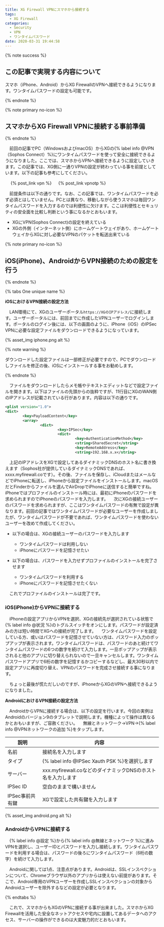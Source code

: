 ```yaml
---
title: XG Firewall VPNにスマホから接続する
tags:
  - XG Firewall
categories:
  - Security
  - VPN
  - ワンタイムパスワード
date: 2020-03-31 19:44:58
---
```


{% note success  %}

## この記事で実現する内容について

スマホ（iPhone、Android）からXG FirewallのVPNへ接続できるようになります。ワンタイムパスワードの設定も可能です。

{% endnote %}
<!-- more -->

{% note primary no-icon %}

## スマホからXG Firewall VPNに接続する事前準備

{% endnote %}

　前回の記事でPC（WindowsおよびmacOS）からXGの{% label info @VPN（Sophos Connect）%}にワンタイムパスワードを使って安全に接続できるようになりました。ここでは、スマホからVPNへ接続できるように設定していきます。この記事では、XG側に一通りVPNの設定が終わっている事を前提としています。以下の記事も参考にしてください。

　 {% post_link vpn %}
　 {% post_link vpnotp %}

　前提条件は以下の通りです。なお、この記事では、ワンタイムパスワードを必ず必須とはしていません。PCとは異なり、移動しながら使うスマホは毎回ワンタイムパスワードを入力するのでは利便性に欠けます。ここは利便性とセキュリティの安全面を比較し判断という事になるかとおもいます。

- XGにVPN(Sophos Connect)の設定を終えている
- XGの外側（インターネット側）にホームゲートウェイがあり、ホームゲートウェイからXGに対し必要なVPNのパケットを転送出来ている

{% note primary no-icon %}

## iOS(iPhone)、AndroidからVPN接続のための設定を行う

{% endnote %}

{% tabs One unique name %}
<!-- tab <i class="fab fa-apple"></i>iOS -->
**iOSにおけるVPN接続の設定方法**

　LAN環境にて、XGのユーザーポータル`https://XGのIPアドレス/`に接続します。ユーザーポータルには、前回までに作成したVPNユーザーでログインします。ポータルのログイン後には、以下の画面のように、iPhone（iOS）のIPSec VPNに必要な設定ファイルをダウンロードできるようになっています。

{% asset_img iphone.png alt %}

{% note warning  %}

ダウンロードした設定ファイルは一部修正が必要ですので、PCでダウンロードしファイルを修正の後、iOSにインストールする事をお勧めします。

{% endnote %}

　ファイルをダウンロードしたらメモ帳やテキストエディットなどで設定ファイルを開きます。以下はファイルの先頭からの抜粋ですが、11行目にXGのWAN側のIPアドレスが記載されている行があります。内容は以下の通りです。

``` xml
<plist version="1.0">
<dict>
        <key>PayloadContent</key>
        <array>
                <dict>
                        <key>IPSec</key>
                        <dict>
                                <key>AuthenticationMethod</key>
                                <string>SharedSecret</string>
                                <key>RemoteAddress</key>
                                <string>192.168.x.x</string>
```

　上記のIPアドレスをXGで設定してあるダイナミックDNSのホスト名に書き換えます（Sophos社が提供しているダイナミックDNSであれば、xxxx.myfirewall.coです）。その後、ファイルを保存し、iCloudまたはメールなどでiPhoneに転送し、iPhoneから設定ファイルをインストールします。macOSだとFinderからファイルを選んでAirDropでiPhoneに送信すると簡単ですね。iPhoneではプロファイルのインストール時には、最初にiPhoneのパスワードを求められますのでiPhoneのパスワードを入力します。
　次にXGの接続ユーザーのパスワードを求められますが、ここはワンタイムパスワードの有無で設定が異なります。前回の記事ではワンタイムパスワードが必要なユーザーを作成しましたが、ワンタイムパスワードが不要であれば、ワンタイムパスワードを使わないユーザーを改めて作成してください。

- 以下の場合は、XGの接続ユーザーのパスワードを入力します
  - ワンタイムパスワードは利用しない
  - iPhoneにパスワードを記憶させたい


- 以下の場合は、パスワードを入力せずプロファイルのインストールを完了させます
  - ワンタイムパスワードを利用する
  - iPhoneにパスワードを記憶させたくない

　これでプロファイルのインストールは完了です。

### iOS(iPhone)からVPNに接続する

　iPhoneの設定アプリからVPNを選択、XGの接続先が選択されている状態で{% label info @状況 %}のトグルスイッチをオンにします。パスワードが設定済みの方は短い時間でXGへの接続が完了します。
　ワンタイムパスワードを設定している方、或いはパスワードを記憶させていない方は、パスワード入力のポップアップが表示されます。ワンタイムパスワードは、パスワードのあと続けてワンタイムパスワードの6つの数字を続けて入力します。一旦ポップアップが表示されると他のアプリに切り替えられないので一旦キャンセルします。ワンタイムパスワードアプリで6桁の数字を記憶するかコピーするなどし、最大30秒以内で設定アプリに再度切り替え、VPNのパスワードを完成させ接続する事になります。

　ちょっと最後が慌ただしいのですが、iPhoneからXGのVPNへ接続できるようになりました。

<!-- endtab -->

<!-- tab <i class="fab fa-android"></i>Android -->
**AndroidにおけるVPN接続の設定方法**

　AndroidからVPNに接続する場合は、以下の設定を行います。今回の実例はAndroidのバージョン9のタブレットで説明します。機種によって操作は異なるかとおもいますが、ご容赦ください。
　無線とネットワーク→VPN→{% label info @VPNネットワークの追加 %}をタップします。

| 説明            | 内容                                                         |
| --------------- | ------------------------------------------------------------ |
| 名前            | 接続名を入力します                                           |
| タイプ          | {% label info @IPSec Xauth PSK %}を選択します                |
| サーバー        | xxx.myfirewall.coなどのダイナミックDNSのホスト名を入力します |
| IPSec ID        | 空白のままで構いません                                       |
| IPSec事前共有鍵 | XGで設定した共有鍵を入力します                               |

{% asset_img android.png alt %}

### AndroidからVPNに接続する

　{% label info @設定 %}から{% label info @無線とネットワーク %}に進みVPNを選択し、ユーザーIDとパスワードを入力し接続します。ワンタイムパスワードを利用する場合は、パスワードの後ろにワンタイムパスワード（6桁の数字）を続けて入力します。

　Androidに関しては1点、注意点があります。Androidは、SSLインスペクションについて、Chromeブラウザ以外のアプリからは使えない前提があります。そこで、Android専用のVPNユーザーを作成しSSLインスペクションの対象からAndroidユーザーを除外するなどの設定が必要となります。
<!-- endtab -->
{% endtabs %}

　これで、スマホからもXGのVPNに接続する事が出来ました。スマホからXG Firewallを活用した安全なネットアクセスや宅内に設置してあるデータへのアクセス、サーバーの操作ができるのは大変魅力的だとおもいます。

